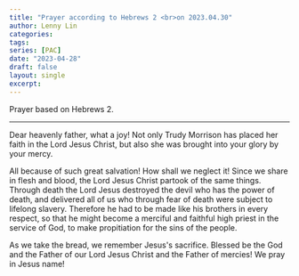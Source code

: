 ```yaml
---
title: "Prayer according to Hebrews 2 <br>on 2023.04.30"
author: Lenny Lin
categories: 
tags: 
series: [PAC]
date: "2023-04-28"
draft: false
layout: single
excerpt: 
---
```


Prayer based on Hebrews 2.
<!--more-->
----

Dear heavenly father, what a joy! Not only Trudy Morrison has placed her faith in the Lord Jesus Christ, but also she was brought into your glory by your mercy.

All because of such great salvation! How shall we neglect it! Since we share in flesh and blood, the Lord Jesus Christ partook of the same things. Through death the Lord Jesus destroyed the devil who has the power of death, and delivered all of us who through fear of death were subject to lifelong slavery.  Therefore he had to be made like his brothers in every respect, so that he might become a merciful and faithful high priest in the service of God, to make propitiation for the sins of the people.  

As we take the bread, we remember Jesus's sacrifice. Blessed be the God and the Father of our Lord Jesus Christ and the Father of mercies! We pray in Jesus name!

  
  

